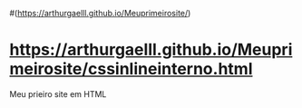 #(https://arthurgaelll.github.io/Meuprimeirosite/)
# https://arthurgaelll.github.io/Meuprimeirosite/cssinlineinterno.html

Meu prieiro site em HTML
